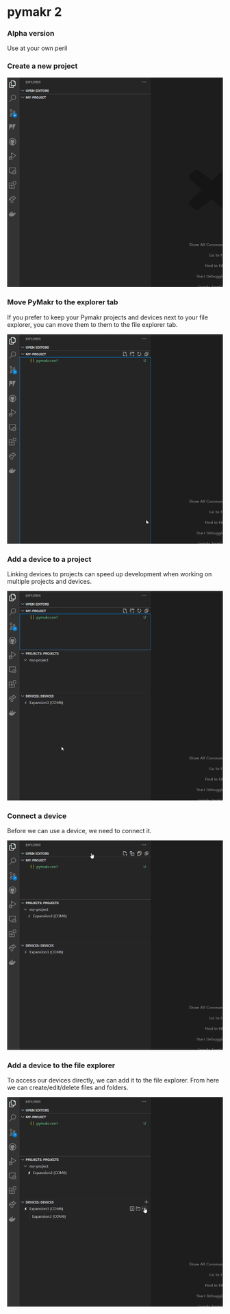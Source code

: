 # pymakr 2

### Alpha version

Use at your own peril


### Create a new project
<img src="./media/readme/pymakr-create-project.gif">


### Move PyMakr to the explorer tab

If you prefer to keep your Pymakr projects and devices next to your file explorer, you can move them to them to the file explorer tab.

<img src="./media/readme/pymakr-move-to-explorer.gif">

### Add a device to a project

Linking devices to projects can speed up development when working on multiple projects and devices.

<img src="./media/readme/pymakr-add-device-to-project.gif">

### Connect a device

Before we can use a device, we need to connect it.

<img src="./media/readme/pymakr-connect-a-device.gif">

### Add a device to the file explorer

To access our devices directly, we can add it to the file explorer. From here we can create/edit/delete files and folders.

<img src="./media/readme/pymakr-add-device-to-file-explorer.gif">
